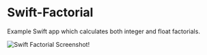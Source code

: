 Swift-Factorial
===============

Example Swift app which calculates both integer and float factorials.

![Swift Factorial Screenshot!](http://i.imgur.com/PuLWqMa.png)
